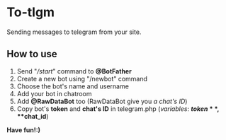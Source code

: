 # To-tlgm
Sending messages to telegram from your site.

## How to use
1. Send "*/start*" command to **@BotFather**
2. Create a new bot using "/newbot" command
3. Choose the bot's name and username
4. Add your bot in chatroom
5. Add **@RawDataBot** too (RawDataBot give you *a chat's ID*)
6. Copy bot's **token** and **chat's ID** in telegram.php (*variables*: **$token**, **$chat_id**)

**Have fun!:)**
